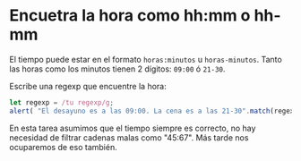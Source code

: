 # Encuetra la hora como hh:mm o hh-mm

El tiempo puede estar en el formato `horas:minutos` u `horas-minutos`. Tanto las horas como los minutos tienen 2 dígitos:  `09:00` ó `21-30`.

Escribe una regexp que encuentre la hora:

```js
let regexp = /tu regexp/g;
alert( "El desayuno es a las 09:00. La cena es a las 21-30".match(regexp) ); // 09:00, 21-30
```

En esta tarea asumimos que el tiempo siempre es correcto, no hay necesidad de filtrar cadenas malas como "45:67". Más tarde nos ocuparemos de eso también.
